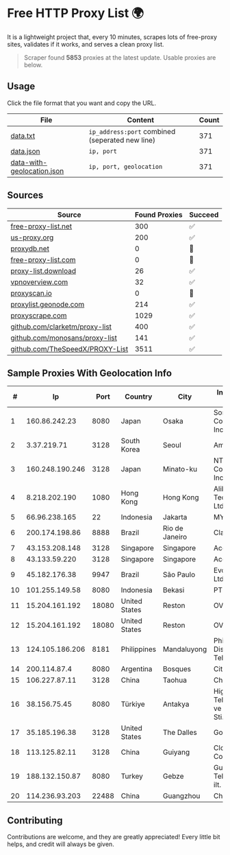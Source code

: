 
# Free HTTP Proxy List 🌍

It is a lightweight project that, every 10 minutes, scrapes lots of free-proxy sites, validates if it works, and serves a clean proxy list.


> Scraper found **5853** proxies at the latest update. Usable proxies are below.

## Usage

Click the file format that you want and copy the URL.


|File|Content|Count|
|----|-------|-----|
|[data.txt](https://raw.githubusercontent.com/themiralay/Proxy-List-World/master/data.txt)|`ip_address:port` combined (seperated new line)|371|
|[data.json](https://raw.githubusercontent.com/themiralay/Proxy-List-World/master/data.json)|`ip, port`|371|
|[data-with-geolocation.json](https://raw.githubusercontent.com/themiralay/Proxy-List-World/master/data-with-geolocation.json)|`ip, port, geolocation`|371|

## Sources

|Source|Found Proxies|Succeed|
|------|-------------|-------|
|[free-proxy-list.net](https://free-proxy-list.net)|300|✅|
|[us-proxy.org](https://www.us-proxy.org)|200|✅|
|[proxydb.net](http://proxydb.net)|0|🚫|
|[free-proxy-list.com](https://free-proxy-list.com/?page=&port=&type%5B%5D=http&type%5B%5D=https&up_time=0&search=Search)|0|🚫|
|[proxy-list.download](https://www.proxy-list.download/HTTP)|26|✅|
|[vpnoverview.com](https://vpnoverview.com/privacy/anonymous-browsing/free-proxy-servers)|32|✅|
|[proxyscan.io](https://www.proxyscan.io)|0|🚫|
|[proxylist.geonode.com](https://proxylist.geonode.com/api/proxy-list?limit=300&page=1&sort_by=lastChecked&sort_type=desc&protocols=http,https)|214|✅|
|[proxyscrape.com](https://api.proxyscrape.com/v2/?request=displayproxies&protocol=http&timeout=10000&country=all&ssl=all&anonymity=all)|1029|✅|
|[github.com/clarketm/proxy-list](https://raw.githubusercontent.com/clarketm/proxy-list/master/proxy-list-raw.txt)|400|✅|
|[github.com/monosans/proxy-list](https://raw.githubusercontent.com/monosans/proxy-list/main/proxies/http.txt)|141|✅|
|[github.com/TheSpeedX/PROXY-List](https://raw.githubusercontent.com/TheSpeedX/PROXY-List/master/http.txt)|3511|✅|


## Sample Proxies With Geolocation Info

|#|Ip|Port|Country|City|Internet Service Provider|
|-|--|----|-------|----|-------------------------|
|1|160.86.242.23|8080|Japan|Osaka|Sony Network Communications Inc|
|2|3.37.219.71|3128|South Korea|Seoul|Amazon.com, Inc.|
|3|160.248.190.246|3128|Japan|Minato-ku|NTT PC Communications, Inc.|
|4|8.218.202.190|1080|Hong Kong|Hong Kong|Alibaba (US) Technology Co., Ltd.|
|5|66.96.238.165|22|Indonesia|Jakarta|MYREPUBLIC|
|6|200.174.198.86|8888|Brazil|Rio de Janeiro|Claro S.A|
|7|43.153.208.148|3128|Singapore|Singapore|Aceville Pte.ltd|
|8|43.133.59.220|3128|Singapore|Singapore|Aceville Pte.ltd|
|9|45.182.176.38|9947|Brazil|São Paulo|Evolucao Telecom Ltda|
|10|101.255.149.58|8080|Indonesia|Bekasi|PT Remala Abadi|
|11|15.204.161.192|18080|United States|Reston|OVH SAS|
|12|15.204.161.192|18080|United States|Reston|OVH SAS|
|13|124.105.186.206|8181|Philippines|Mandaluyong|Philippine Long Distance Telephone Co.|
|14|200.114.87.4|8080|Argentina|Bosques|Citarella S.A.|
|15|106.227.87.11|3128|China|Taohua|China Telecom|
|16|38.156.75.45|8080|Türkiye|Antakya|High Speed Telekomunikasyon ve Hab. Hiz. Ltd. Sti.|
|17|35.185.196.38|3128|United States|The Dalles|Google LLC|
|18|113.125.82.11|3128|China|Guiyang|Cloud Computing Corporation|
|19|188.132.150.87|8080|Turkey|Gebze|Guneydogu Telekom int.bil. ve ilt. hiz. tic. ltd. sti.|
|20|114.236.93.203|22488|China|Guangzhou|Chinanet|



## Contributing

Contributions are welcome, and they are greatly appreciated! Every
little bit helps, and credit will always be given.

